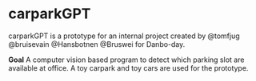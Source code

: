 # carparkGPT
carparkGPT is a prototype for an internal project created by @tomfjug @bruisevain @Hansbotnen @Bruswei for Danbo-day.

**Goal**
A computer vision based program to detect which parking slot are available at office. A toy carpark and toy cars are used for the prototype. 


